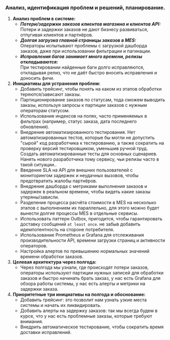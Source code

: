 ### Анализ, идентификация проблем и решений, планирование.
1. **Анализ проблем в системе:**
   <br>
   - **<i>Потери/задержки заказов клиентов магазина и клиентов API:</i>**<br>
     Потери и задержки заказов не дают бизнесу развиваться, отпугивая клиентов и партнёров.<br>
   - **<i>Долгая загрузка главной страницы заказов в MES:</i>**<br>
     Операторы испытывают проблемы с загрузкой дашборда заказов, даже при использовании фильтрации и пагинации.<br>
   - **<i>Исправления багов занимает много времени, релизы откладываются:</i>**<br>
     При тестировании найденные баги долго исправляются, откладывая релиз, что не даёт быстро вносить исправления и доносить фичи.
2. **Инициативы для устранения проблем:**<br>
   - Добавить трейсинг, чтобы понять на каком из этапов обработки теряются/зависают заказы.<br>    
   - Партиционирование заказов по статусам, тода сможем выводить заказы, используя запросы к партиции заказов с нужным операторам статусом.<br>
   - Использование индексов на полях, часто применяемых в фильтрах (например, статус заказа, дата последнего обновления).<br>
   - Внедрение автоматизированного тестирования. Нет автоматизированных тестов, которые бы могли не допустить "сырой" код разработчика к тестированию,
          а также сократить на проверку версий тестировщиком, уменьшив ручной труд. Создать автоматизированные тесты для основных сценариев. Нанять нового разработчика тому сервису,
          чьи релизы часто в такой ситуации..<br>
   - Введение SLA на API для внешних пользователей с мониторингом задержек и неудачных вызовов, чтобы предотвратить жалобы партнёров.<br> 
   - Внедрение дашборда с метриками выполнения заказов и задержек в реальном времени, чтобы видеть какие заказы утеряны/зависли.<br>
   - Разделение процесса расчёта стоимости в MES на несколько этапов с выполнением их параллельно, для этого можно будет вынести долгие процессы MES в отдельные сервисы.<br>
   - Использовать паттерн Outbox, пригодится, чтобы гарантировать доставку сообщений `at least once`. не забыв добавить идемпотентность на стороне потребителя.<br>
   - Использование Prometheus и Grafana для отслеживания производительности API, времени загрузки страниц и активности операторов.<br>
   - Настройка алертов по превышению нормальных значений времени обработки заказов.<br>
3. **Целевая архитектура через полгода:**<br>
   - Через полгода мы узнали, где происходят потери заказов, операторы используют партиции нужных записей для обработки заказов и быстро начинать брать закзаз, у нас есть Grafana для обзора работы системы, у нас есть алерты и метрики на задержки заказа.<br>
4. **Приоритетные три инициативы на полгода и обоснование:**<br>
   - Добавить трейсинг: это позволит нам узнать узкие места системы и начать их ликвидировать.
   - Добавить алерты на задержку заказов: так мы всегда будем в курсе, что у нас есть проблемные заказы, которые требуют внимания.
   - Внедрить автоматическое тестирование, чтобы сократить время доставки исправлений.
